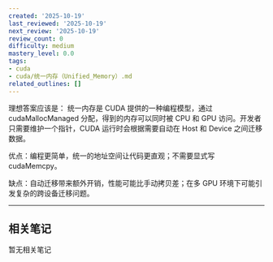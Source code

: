 ```yaml
---
created: '2025-10-19'
last_reviewed: '2025-10-19'
next_review: '2025-10-19'
review_count: 0
difficulty: medium
mastery_level: 0.0
tags:
- cuda
- cuda/统一内存（Unified_Memory）.md
related_outlines: []
---
```


理想答案应该是：
统一内存是 CUDA 提供的一种编程模型，通过 cudaMallocManaged 分配，得到的内存可以同时被 CPU 和 GPU 访问。开发者只需要维护一个指针，CUDA 运行时会根据需要自动在 Host 和 Device 之间迁移数据。

优点：编程更简单，统一的地址空间让代码更直观；不需要显式写 cudaMemcpy。

缺点：自动迁移带来额外开销，性能可能比手动拷贝差；在多 GPU 环境下可能引发复杂的跨设备迁移问题。

---

## 相关笔记
<!-- 自动生成 -->

暂无相关笔记


